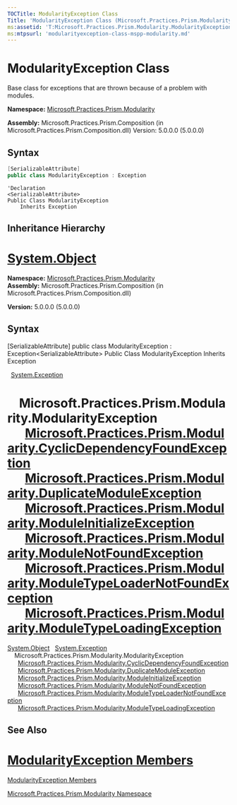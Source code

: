 ```yaml
---
TOCTitle: ModularityException Class
Title: 'ModularityException Class (Microsoft.Practices.Prism.Modularity)'
ms:assetid: 'T:Microsoft.Practices.Prism.Modularity.ModularityException'
ms:mtpsurl: 'modularityexception-class-mspp-modularity.md'
---
```



# ModularityException Class


Base class for exceptions that are thrown because of a problem with modules.


**Namespace:** [Microsoft.Practices.Prism.Modularity](mspp-modularity-namespace.md)

**Assembly:** Microsoft.Practices.Prism.Composition (in Microsoft.Practices.Prism.Composition.dll) Version: 5.0.0.0 (5.0.0.0)

## Syntax

```c#
[SerializableAttribute]
public class ModularityException : Exception
```
```VB
'Declaration
<SerializableAttribute>
Public Class ModularityException
	Inherits Exception
```

## Inheritance Hierarchy


[System.Object](http://msdn2.microsoft.com/en-us/library/e5kfa45b)
=======
**Namespace:** [Microsoft.Practices.Prism.Modularity](https://msdn.microsoft.com/library/microsoft.practices.prism.modularity)
**Assembly:** Microsoft.Practices.Prism.Composition (in Microsoft.Practices.Prism.Composition.dll)

**Version:** 5.0.0.0 (5.0.0.0)

## Syntax


[SerializableAttribute\] public class ModularityException : Exception&lt;SerializableAttribute&gt; Public Class ModularityException Inherits Exception


  [System.Exception](http://msdn2.microsoft.com/en-us/library/c18k6c59)


    Microsoft.Practices.Prism.Modularity.ModularityException
      [Microsoft.Practices.Prism.Modularity.CyclicDependencyFoundException](cyclicdependencyfoundexception-class-mspp-modularity.md)
      [Microsoft.Practices.Prism.Modularity.DuplicateModuleException](duplicatemoduleexception-class-mspp-modularity.md)
      [Microsoft.Practices.Prism.Modularity.ModuleInitializeException](moduleinitializeexception-class-mspp-modularity.md)
      [Microsoft.Practices.Prism.Modularity.ModuleNotFoundException](modulenotfoundexception-class-mspp-modularity.md)
      [Microsoft.Practices.Prism.Modularity.ModuleTypeLoaderNotFoundException](moduletypeloadernotfoundexception-class-mspp-modularity.md)
      [Microsoft.Practices.Prism.Modularity.ModuleTypeLoadingException](moduletypeloadingexception-class-mspp-modularity.md)
=======
<span id="familyToggle"></span>[System.Object](http://msdn.microsoft.com/en-us/library/e5kfa45b)
  [System.Exception](http://msdn.microsoft.com/en-us/library/c18k6c59)
    Microsoft.Practices.Prism.Modularity.ModularityException
      [Microsoft.Practices.Prism.Modularity.CyclicDependencyFoundException](https://msdn.microsoft.com/library/microsoft.practices.prism.modularity.cyclicdependencyfoundexception)
      [Microsoft.Practices.Prism.Modularity.DuplicateModuleException](https://msdn.microsoft.com/library/microsoft.practices.prism.modularity.duplicatemoduleexception)
      [Microsoft.Practices.Prism.Modularity.ModuleInitializeException](https://msdn.microsoft.com/library/microsoft.practices.prism.modularity.moduleinitializeexception)
      [Microsoft.Practices.Prism.Modularity.ModuleNotFoundException](https://msdn.microsoft.com/library/microsoft.practices.prism.modularity.modulenotfoundexception)
      [Microsoft.Practices.Prism.Modularity.ModuleTypeLoaderNotFoundException](https://msdn.microsoft.com/library/microsoft.practices.prism.modularity.moduletypeloadernotfoundexception)
      [Microsoft.Practices.Prism.Modularity.ModuleTypeLoadingException](https://msdn.microsoft.com/library/microsoft.practices.prism.modularity.moduletypeloadingexception)


## See Also


[ModularityException Members](modularityexception-members-mspp-modularity.md)
=======

[ModularityException Members](https://msdn.microsoft.com/allmembers.t:microsoft.practices.prism.modularity.modularityexception)

[Microsoft.Practices.Prism.Modularity Namespace](mspp-modularity-namespace.md)
